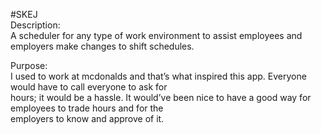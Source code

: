 #SKEJ  
Description:  
A scheduler for any type of work environment to assist employees and employers make changes to shift schedules.  

Purpose:  
I used to work at mcdonalds and that’s what inspired this app.  Everyone would have to call everyone to ask for  
hours; it would be a hassle.  It would’ve been nice to have a good way for employees to trade hours and for the  
employers to know and approve of it.
